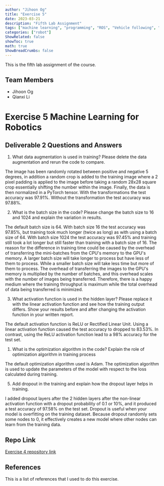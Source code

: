 ```yaml
---
author: "Jihoon Og"
title: "Exercise 5"
date: 2023-03-21
description: "Fifth Lab Assignment"
tags: ["machine learning", "programming", "ROS", "Vehicle following", "image recognition"]
categories: ["robot"]
ShowRelated: false
showToc: true
math: true
ShowBreadCrumbs: false
---
```

This is the fifth lab assignment of the course.

## Team Members

* Jihoon Og
* Qianxi Li

# Exercise 5 Machine Learning for Robotics

## Deliverable 2 Questions and Answers

1. What data augmentation is used in training? Please delete the data augmentation and rerun the code to compare.

The image has been randomly rotated between positive and negative 5 degrees, in addition a random crop is added to the training image where a 2 pixel padding is applied to the image before taking a random 28x28 square crop essentially shifting the number within the image. Finally, the data is then normalized in a PyTorch tensor.
With the transformations the test accuracy was 97.91%. Without the transformation the test accuracy was 97.88%.

2. What is the batch size in the code? Please change the batch size to 16 and 1024 and explain the variation in results.

The default batch size is 64. With batch size 16 the test accuracy was 97.85%, but training took much longer (twice as long) as with using a batch size of 64. With batch size 1024 the test accuracy was 97.45% and training still took a lot longer but still faster than training with a batch size of 16. The reason for the difference in training time could be caused by the overhead of transferring the mini-batches from the CPU's memory to the GPU's memory. A larger batch size will take longer to process but have less of them to process. While a smaller batch size will take less time but more of them to process. The overhead of transferring the images to the GPU's memory is multiplied by the number of batches, and this overhead scales with the number of images being transferred. Therefore, there is a happy medium where the training throughput is maximum while the total overhead of data being transferred is minimized.

3. What activation function is used in the hidden layer? Please replace it with the linear activation function and see how the training output differs. Show your results before and after changing the activation function in your written report.

The default activation function is ReLU or Rectified Linear Unit. Using a linear activation function caused the test accuracy to dropped to 83.53%. In contrast, using the ReLU activation function lead to a 98% accuracy for the test set. 

1. What is the optimization algorithm in the code? Explain the role of optimization algorithm in training process

The default optimization algorithm used is Adam. The optimization algorithm is used to update the parameters of the model with respect to the loss calculated during training.  

5. Add dropout in the training and explain how the dropout layer helps in training.

I added dropout layers after the 2 hidden layers after the non-linear activation function with a dropout probability of 0.1 or 10%, and it produced a test accuracy of 97.58% on the test set. Dropout is useful when your model is overfitting on the training dataset. Because dropout randomly sets some nodes to 0, it effectively creates a new model where other nodes can learn from the training data.

## Repo Link

[Exercise 4 repository link](https://github.com/jihoonog/CMPUT-503-Exercise-5)

## References

This is a list of references that I used to do this exercise.
